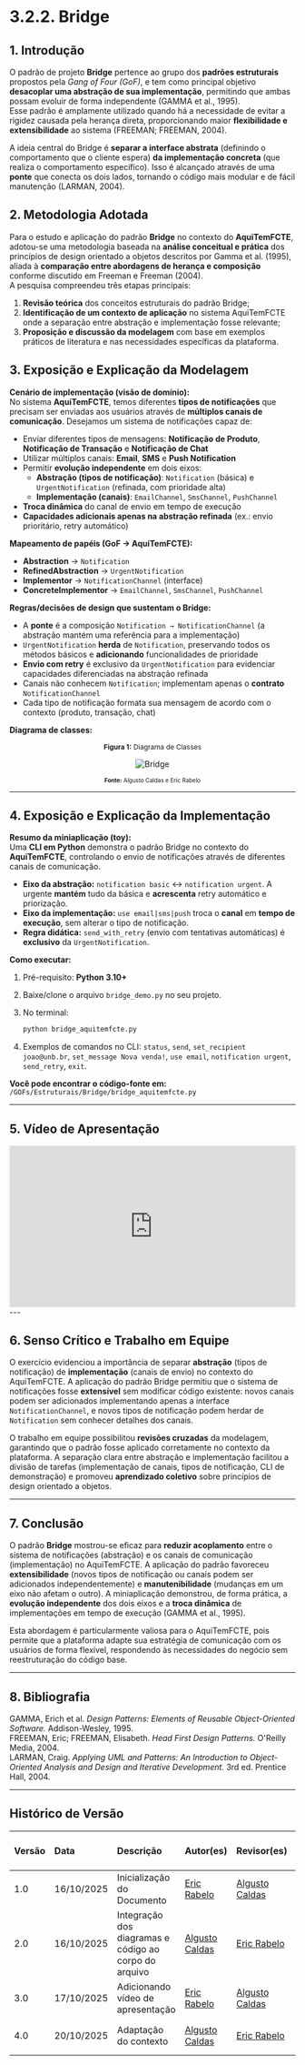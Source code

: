 # 3.2.2. Bridge

## 1. Introdução

O padrão de projeto **Bridge** pertence ao grupo dos **padrões estruturais** propostos pela _Gang of Four (GoF)_, e tem como principal objetivo **desacoplar uma abstração de sua implementação**, permitindo que ambas possam evoluir de forma independente (GAMMA et al., 1995).  
Esse padrão é amplamente utilizado quando há a necessidade de evitar a rigidez causada pela herança direta, proporcionando maior **flexibilidade e extensibilidade** ao sistema (FREEMAN; FREEMAN, 2004).

A ideia central do Bridge é **separar a interface abstrata** (definindo o comportamento que o cliente espera) **da implementação concreta** (que realiza o comportamento específico). Isso é alcançado através de uma **ponte** que conecta os dois lados, tornando o código mais modular e de fácil manutenção (LARMAN, 2004).

## 2. Metodologia Adotada

Para o estudo e aplicação do padrão **Bridge** no contexto do **AquiTemFCTE**, adotou-se uma metodologia baseada na **análise conceitual e prática** dos princípios de design orientado a objetos descritos por Gamma et al. (1995), aliada à **comparação entre abordagens de herança e composição** conforme discutido em Freeman e Freeman (2004).  
A pesquisa compreendeu três etapas principais:

1. **Revisão teórica** dos conceitos estruturais do padrão Bridge;
2. **Identificação de um contexto de aplicação** no sistema AquiTemFCTE onde a separação entre abstração e implementação fosse relevante;
3. **Proposição e discussão da modelagem** com base em exemplos práticos de literatura e nas necessidades específicas da plataforma.

## 3. Exposição e Explicação da Modelagem

**Cenário de implementação (visão de domínio):**  
No sistema **AquiTemFCTE**, temos diferentes **tipos de notificações** que precisam ser enviadas aos usuários através de **múltiplos canais de comunicação**. Desejamos um sistema de notificações capaz de:

- Enviar diferentes tipos de mensagens: **Notificação de Produto**, **Notificação de Transação** e **Notificação de Chat**
- Utilizar múltiplos canais: **Email**, **SMS** e **Push Notification**
- Permitir **evolução independente** em dois eixos:
  - **Abstração (tipos de notificação)**: `Notification` (básica) e `UrgentNotification` (refinada, com prioridade alta)
  - **Implementação (canais)**: `EmailChannel`, `SmsChannel`, `PushChannel`
- **Troca dinâmica** do canal de envio em tempo de execução
- **Capacidades adicionais apenas na abstração refinada** (ex.: envio prioritário, retry automático)

**Mapeamento de papéis (GoF → AquiTemFCTE):**

- **Abstraction** → `Notification`
- **RefinedAbstraction** → `UrgentNotification`
- **Implementor** → `NotificationChannel` (interface)
- **ConcreteImplementor** → `EmailChannel`, `SmsChannel`, `PushChannel`

**Regras/decisões de design que sustentam o Bridge:**

- A **ponte** é a composição `Notification → NotificationChannel` (a abstração mantém uma referência para a implementação)
- `UrgentNotification` **herda** de `Notification`, preservando todos os métodos básicos e **adicionando** funcionalidades de prioridade
- **Envio com retry** é exclusivo da `UrgentNotification` para evidenciar capacidades diferenciadas na abstração refinada
- Canais não conhecem `Notification`; implementam apenas o **contrato** `NotificationChannel`
- Cada tipo de notificação formata sua mensagem de acordo com o contexto (produto, transação, chat)

**Diagrama de classes:**

<p align="center" style="font-size: 12;"><b>Figura 1:</b> Diagrama de Classes</p>

<div style="text-align: center;">

![Bridge](../assets/bridge-classes.png)

</div>

<p align="center" style="font-size: 12;"><small><b>Fonte:</b> Algusto Caldas e Eric Rabelo</small></p>

---

## 4. Exposição e Explicação da Implementação

**Resumo da miniaplicação (toy):**  
Uma **CLI em Python** demonstra o padrão Bridge no contexto do **AquiTemFCTE**, controlando o envio de notificações através de diferentes canais de comunicação.

- **Eixo da abstração:** `notification basic` ↔ `notification urgent`. A urgente **mantém** tudo da básica e **acrescenta** retry automático e priorização.
- **Eixo da implementação:** `use email|sms|push` troca o **canal** em **tempo de execução**, sem alterar o tipo de notificação.
- **Regra didática:** `send_with_retry` (envio com tentativas automáticas) é **exclusivo** da `UrgentNotification`.

**Como executar:**

1. Pré-requisito: **Python 3.10+**
2. Baixe/clone o arquivo `bridge_demo.py` no seu projeto.
3. No terminal:

   ```bash
   python bridge_aquitemfcte.py
   ```

4. Exemplos de comandos no CLI: `status`, `send`, `set_recipient joao@unb.br`, `set_message Nova venda!`, `use email`, `notification urgent`, `send_retry`, `exit`.

**Você pode encontrar o código-fonte em:** `/GOFs/Estruturais/Bridge/bridge_aquitemfcte.py`

---

## 5. Vídeo de Apresentação

<style>
.video-container {
    position: relative;
    width: 100%;
    max-width: 800px; /* Limite a largura máxima para não ficar muito grande em desktops */
    margin: 0 auto; /* Centraliza o contêiner */
    padding-bottom: 56.25%; /* Proporção 16:9 */
    height: 0;
    overflow: hidden;
}

.video-container iframe {
    position: absolute;
    top: 0;
    left: 0;
    width: 100%;
    height: 100%;
}
</style>

<div class="video-container">
<iframe width="560" height="315" src="https://www.youtube.com/embed/BvpUJUO7KeI?si=hSwRnBNFnLPE3ZAi" title="YouTube video player" frameborder="0" allow="accelerometer; autoplay; clipboard-write; encrypted-media; gyroscope; picture-in-picture; web-share" referrerpolicy="strict-origin-when-cross-origin" allowfullscreen></iframe>
</div>
---

## 6. Senso Crítico e Trabalho em Equipe

O exercício evidenciou a importância de separar **abstração** (tipos de notificação) de **implementação** (canais de envio) no contexto do AquiTemFCTE. A aplicação do padrão Bridge permitiu que o sistema de notificações fosse **extensível** sem modificar código existente: novos canais podem ser adicionados implementando apenas a interface `NotificationChannel`, e novos tipos de notificação podem herdar de `Notification` sem conhecer detalhes dos canais.

O trabalho em equipe possibilitou **revisões cruzadas** da modelagem, garantindo que o padrão fosse aplicado corretamente no contexto da plataforma. A separação clara entre abstração e implementação facilitou a divisão de tarefas (implementação de canais, tipos de notificação, CLI de demonstração) e promoveu **aprendizado coletivo** sobre princípios de design orientado a objetos.

---

## 7. Conclusão

O padrão **Bridge** mostrou-se eficaz para **reduzir acoplamento** entre o sistema de notificações (abstração) e os canais de comunicação (implementação) no AquiTemFCTE. A aplicação do padrão favoreceu **extensibilidade** (novos tipos de notificação ou canais podem ser adicionados independentemente) e **manutenibilidade** (mudanças em um eixo não afetam o outro). A miniaplicação demonstrou, de forma prática, a **evolução independente** dos dois eixos e a **troca dinâmica** de implementações em tempo de execução (GAMMA et al., 1995).

Esta abordagem é particularmente valiosa para o AquiTemFCTE, pois permite que a plataforma adapte sua estratégia de comunicação com os usuários de forma flexível, respondendo às necessidades do negócio sem reestruturação do código base.

---

## 8. Bibliografia

GAMMA, Erich et al. _Design Patterns: Elements of Reusable Object-Oriented Software._ Addison-Wesley, 1995. <br>
FREEMAN, Eric; FREEMAN, Elisabeth. _Head First Design Patterns._ O'Reilly Media, 2004.<br>
LARMAN, Craig. _Applying UML and Patterns: An Introduction to Object-Oriented Analysis and Design and Iterative Development._ 3rd ed. Prentice Hall, 2004.<br>

---

## Histórico de Versão

| Versão | Data       | Descrição                                             | Autor(es)                                       | Revisor(es)                                     | Detalhes da revisão |
| :----- | :--------- | :---------------------------------------------------- | :---------------------------------------------- | :---------------------------------------------- | :------------------ |
| 1.0    | 16/10/2025 | Inicialização do Documento                            | [Eric Rabelo](https://github.com/rabelzx)       | [Algusto Caldas](https://github.com/Algusto-RC) | Revisado e Aprovado |
| 2.0    | 16/10/2025 | Integração dos diagramas e código ao corpo do arquivo | [Algusto Caldas](https://github.com/Algusto-RC) | [Eric Rabelo](https://github.com/rabelzx)       | Revisado e Aprovado |
| 3.0    | 17/10/2025 | Adicionando vídeo de apresentação                     | [Eric Rabelo](https://github.com/rabelzx)       | [Algusto Caldas](https://github.com/Algusto-RC) | Revisado e Aprovado |
| 4.0    | 20/10/2025 | Adaptação do contexto                                 | [Algusto Caldas](https://github.com/Algusto-RC) | [Eric Rabelo](https://github.com/rabelzx)       | Revisado e Aprovado          |